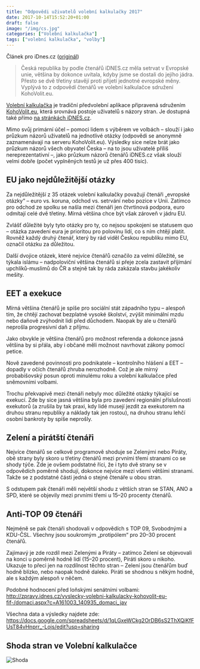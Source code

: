 ```yaml
---
title: "Odpovědi uživatelů volební kalkulačky 2017"
date: 2017-10-14T15:52:20+01:00
draft: false
image: "/img/cs.jpg"
categories: ["Volební kalkulačka"]
tags: ["volební kalkulačka", "volby"]
---
```

Článek pro iDnes.cz ([originál](https://zpravy.idnes.cz/volebni-kalkulacka-pruzkum-postoje-nazory-strany-ctenari-volby-snemovna-program-gjv-/domaci.aspx?c=A171014_090653_domaci_ane))

>Česká republika by podle čtenářů iDNES.cz měla setrvat v Evropské unie, většina by dokonce uvítala, kdyby jsme se dostali do jejího jádra. Přesto se dvě třetiny stavějí proti přijetí jednotné evropské měny. Vyplývá to z odpovědí čtenářů ve volební kalkulačce sdružení KohoVolit.eu.

[Volební kalkulačka](https://volebnikalkulacka.cz) je tradiční předvolební aplikace připravená sdružením [KohoVolit.eu](http://kohovolit.eu), která srovnává postoje uživatelů s názory stran. Je dostupná také přímo [na stránkách iDNES.cz](http://volby.idnes.cz/volebni-kalkulacka-2017.aspx).

Mimo svůj primární účel – pomoci lidem s výběrem ve volbách – slouží i jako průzkum názorů uživatelů na jednotlivé otázky (odpovědi se anonymně zaznamenávají na serveru KohoVolit.eu). Výsledky sice nelze brát jako průzkum názorů všech obyvatel Česka – na to jsou uživatelé příliš nereprezentativní –, jako průzkum názorů čtenářů iDNES.cz však slouží velmi dobře (počet vyplněných testů je už přes 400 tisíc).

## EU jako nejdůležitější otázky

Za nejdůležitější z 35 otázek volební kalkulačky považují čtenáři „evropské otázky“ – euro vs. koruna, odchod vs. setrvání nebo pozice v Unii. Zatímco pro odchod ze spolku se našla mezi čtenáři jen čtvrtinová podpora, euro odmítají celé dvě třetiny. Mírná většina chce být však zároveň v jádru EU.

Zvlášť důležité byly tyto otázky pro ty, co nejsou spokojeni se statusem quo – otázka zavedení eura je prioritou pro polovinu lidí, co s ním chtějí platit. Rovněž každý druhý čtenář, který by rád viděl Českou republiku mimo EU, označil otázku za důležitou.

Další dvojice otázek, které nejvíce čtenářů označilo za velmi důležité, se týkala islámu – nadpoloviční většina čtenářů si přeje zcela zastavit příjímání upchlíků-muslimů do ČR a stejně tak by ráda zakázala stavbu jakékoliv mešity.

## EET a exekuce

Mírná většina čtenářů je spíše pro sociální stát západního typu – alespoň tím, že chtějí zachovat bezplatné vysoké školství, zvýšit minimální mzdu nebo daňově zvýhodnit lidi před důchodem. Naopak by ale u čtenářů neprošla progresivní daň z příjmu.

Jako obvykle je většina čtenářů pro možnost referenda a dokonce jasná většina by si přála, aby i občané měli možnost navrhovat zákony pomocí petice.

Nově zavedené povinnosti pro podnikatele – kontrolního hlášení a EET – dopadly v očích čtenářů zhruba nerozhodně. Což je ale mírný probabišovský posun oproti minulému roku a volební kalkulačce před sněmovními volbami.

Trochu překvapivě mezi čtenáři nebyly moc důležité otázky týkající se exekucí. Zde by sice jasná většina byla pro zavedení regionální příslušnosti exekutorů (a zrušila by tak praxi, kdy lidé musejí jezdit za exekutorem na druhou stranu republiky a náklady tak jen rostou), na druhou stranu lehčí osobní bankroty by spíše neprošly.

## Zelení a pirátští čtenáři

Nejvíce čtenářů se celkově programově shoduje se Zelenými nebo Piráty, obě strany byly skoro u třetiny čtenářů mezi prvními třemi stranami co se shody týče. Zde je ovšem podstatné říci, že i tyto dvě strany se v odpovědích poměrně shodují, dokonce nejvíce mezi všemi většími stranami. Takže se z podstatné části jedná o stejné čtenáře u obou stran.

S odstupem pak čtenáři měli největší shodu z větších stran se STAN, ANO a SPD, které se objevily mezi prvními třemi u 15–20 procenty čtenářů.

## Anti-TOP 09 čtenáři
Nejméně se pak čtenáři shodovali v odpovědích s TOP 09, Svobodnými a KDU-ČSL. Všechny jsou soukromým „protipólem“ pro 20–30 procent čtenářů.

Zajímavý je zde rozdíl mezi Zelenými a Piráty – zatímco Zelení se objevovali na konci u poměrně hodně lidí (15–20 procent), Piráti skoro u nikoho. Ukazuje to přeci jen na rozdílnost těchto stran – Zelení jsou čtenářům buď hodně blízko, nebo naopak hodně daleko. Piráti se shodnou s někým hodně, ale s každým alespoň v něčem.

Podobné hodnocení před loňskými senátními volbami: http://zpravy.idnes.cz/vyslecky-volebni-kalkulacky-kohovolit-eu-fif-/domaci.aspx?c=A161003_140935_domaci_jav

Všechna data a výsledky najdete zde: https://docs.google.com/spreadsheets/d/1qLGxeWCkg2OrDB6sS2ThXQiKfFUsT84vHnprr_-Lojs/edit?usp=sharing

## Shoda stran ve Volební kalkulačce
![Shoda](/img/docs/shoda_ve_volebni_kalkulacce.png)

<iframe width="0" scrolling="no" height="0" frameborder="0" src="https://volebnikalkulacka.cz/session" seamless="seamless"></iframe>
